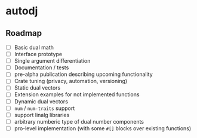# autodj

## Roadmap

- [ ] Basic dual math
- [ ] Interface prototype
- [ ] Single argument differentiation
- [ ] Documentation / tests
- [ ] pre-alpha publication describing upcoming functionality
- [ ] Crate tuning (privacy, automation, versioning)
- [ ] Static dual vectors
- [ ] Extension examples for not implemented functions
- [ ] Dynamic dual vectors
- [ ] `num` / `num-traits` support
- [ ] support linalg libraries
- [ ] arbitrary numberic type of dual number components
- [ ] pro-level implementation (with some `#[]` blocks over existing functions)
